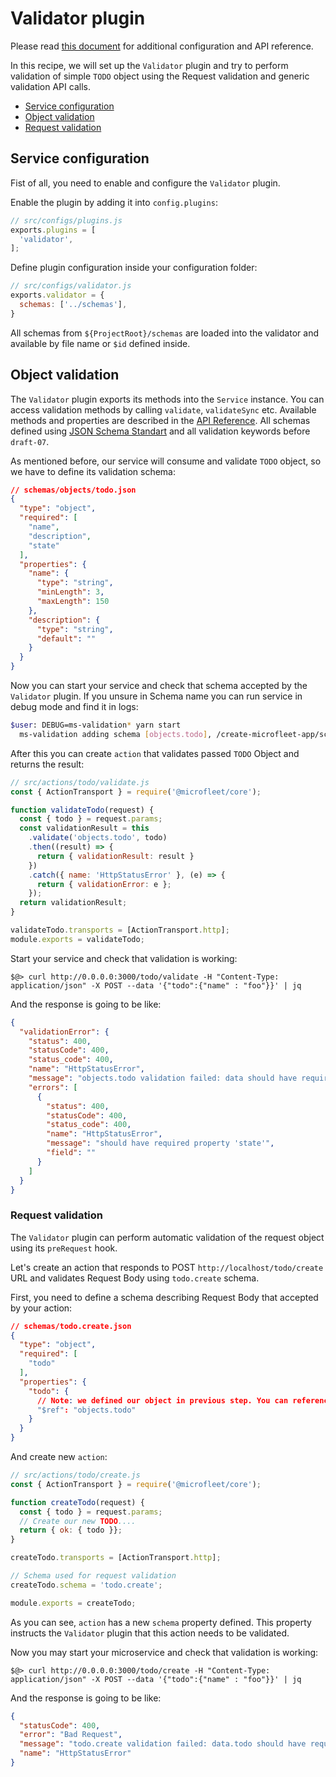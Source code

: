 # Validator plugin
Please read [this document](../reference/service/plugins/validator.md) for additional configuration and API reference.

In this recipe, we will set up the `Validator` plugin and try to perform validation of simple `TODO` object using the Request validation and generic validation API calls.

* [Service configuration](#service-configuration)
* [Object validation](#object-validation)
* [Request validation](#request-validation)


## Service configuration
Fist of all, you need to enable and configure the `Validator` plugin.

Enable the plugin by adding it into `config.plugins`:
```js
// src/configs/plugins.js
exports.plugins = [
  'validator',
];
```

Define plugin configuration inside your configuration folder:
```js
// src/configs/validator.js
exports.validator = {
  schemas: ['../schemas'],
}

```
All schemas from `${ProjectRoot}/schemas` are loaded into the validator and available by file name or `$id` defined inside. 

## Object validation
The `Validator` plugin exports its methods into the `Service` instance. You can access validation methods by calling `validate`, `validateSync` etc. Available methods and properties are described in the [API Reference](../reference/service/plugins/validator.md).
All schemas defined using [JSON Schema Standart](https://json-schema.org/specification.html) and all validation keywords before `draft-07`.

As mentioned before, our service will consume and validate `TODO` object, so we have to define its validation schema:
```json
// schemas/objects/todo.json
{
  "type": "object",
  "required": [
    "name",
    "description",
    "state"
  ],
  "properties": {
    "name": {
      "type": "string",
      "minLength": 3,
      "maxLength": 150
    },
    "description": {
      "type": "string",
      "default": ""
    }
  }
}

```

Now you can start your service and check that schema accepted by the `Validator` plugin.
If you unsure in Schema name you can run service in debug mode and find it in logs:

```bash
$user: DEBUG=ms-validation* yarn start
  ms-validation adding schema [objects.todo], /create-microfleet-app/schemas/objects/todo.json with id choice of $id: [objects.todo] vs defaultName: [objects.todo] +1ms
```

After this you can create `action` that validates passed `TODO` Object and returns the result:

```js
// src/actions/todo/validate.js
const { ActionTransport } = require('@microfleet/core');

function validateTodo(request) {
  const { todo } = request.params;
  const validationResult = this
    .validate('objects.todo', todo)
    .then((result) => {
      return { validationResult: result }
    })
    .catch({ name: 'HttpStatusError' }, (e) => {
      return { validationError: e };
    });
  return validationResult;
}

validateTodo.transports = [ActionTransport.http];
module.exports = validateTodo;
```

Start your service and check that validation is working:

```console
$@> curl http://0.0.0.0:3000/todo/validate -H "Content-Type: application/json" -X POST --data '{"todo":{"name" : "foo"}}' | jq
```
And the response is going to be like:
```json
{
  "validationError": {
    "status": 400,
    "statusCode": 400,
    "status_code": 400,
    "name": "HttpStatusError",
    "message": "objects.todo validation failed: data should have required property 'state'",
    "errors": [
      {
        "status": 400,
        "statusCode": 400,
        "status_code": 400,
        "name": "HttpStatusError",
        "message": "should have required property 'state'",
        "field": ""
      }
    ]
  }
}

```

### Request validation
The `Validator` plugin can perform automatic validation of the request object using its `preRequest` hook.

Let's create an action that responds to POST `http://localhost/todo/create` URL and validates Request Body using `todo.create` schema.

First, you need to define a schema describing Request Body that accepted by your action:
```json
// schemas/todo.create.json
{
  "type": "object",
  "required": [
    "todo"
  ],
  "properties": {
    "todo": {
      // Note: we defined our object in previous step. You can reference other schemas using $ref tag.
      "$ref": "objects.todo"
    }
  }
}
```

And create new `action`:
```js
// src/actions/todo/create.js
const { ActionTransport } = require('@microfleet/core');

function createTodo(request) {
  const { todo } = request.params;
  // Create our new TODO....
  return { ok: { todo }};
}

createTodo.transports = [ActionTransport.http];

// Schema used for request validation
createTodo.schema = 'todo.create';

module.exports = createTodo;
```

As you can see, `action` has a new  `schema` property defined. This property instructs the `Validator` plugin that this action needs to be validated. 

Now you may start your microservice and check that validation is working:

```console
$@> curl http://0.0.0.0:3000/todo/create -H "Content-Type: application/json" -X POST --data '{"todo":{"name" : "foo"}}' | jq
```
And the response is going to be like:
```json
{
  "statusCode": 400,
  "error": "Bad Request",
  "message": "todo.create validation failed: data.todo should have required property 'state'",
  "name": "HttpStatusError"
}
```
